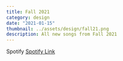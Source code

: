 ```yaml
---
title: Fall 2021
category: design
date: "2021-01-15"
thumbnail: ../assets/design/fall21.png
description: All new songs from Fall 2021
---
```

Spotify <a href = "https://open.spotify.com/playlist/7Bv1gvdl355V9YAZYvPs1y?si=49acb0c2b4014672" target="_blank" class = "err">Spotify Link</a>
